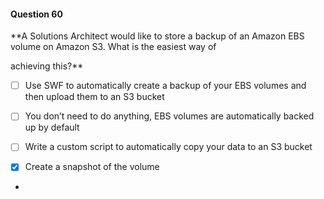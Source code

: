 #### Question  60


**A Solutions Architect would like to store a backup of an Amazon EBS volume on Amazon S3. What is the easiest way of

achieving this?**


- [ ] Use SWF to automatically create a backup of your EBS volumes and then upload them to an S3 bucket


- [ ] You don’t need to do anything, EBS volumes are automatically backed up by default


- [ ] Write a custom script to automatically copy your data to an S3 bucket


- [x] Create a snapshot of the volume


*